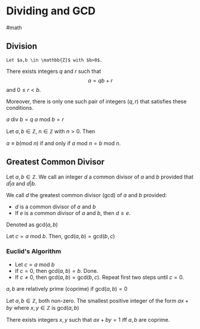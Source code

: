 # Dividing and GCD
#math 

## Division

	Let $a,b \in \mathbb{Z}$ with $b>0$.

There exists integers $q$ and $r$ such that $$a=qb+r$$
and $0 \leq r < b$.

Moreover, there is only one such pair of integers $(q,r)$ that satisfies these conditions.

$a \text{ div } b = q$
$a \text{ mod } b = r$



Let $a,b \in \mathbb{Z}$, $n \in \mathbb{Z}$ with $n>0$. Then

$a \equiv b (\text{mod }n)$ if and only if $a \text{ mod }n = b \text{ mod }n$.


## Greatest Common Divisor

Let $a,b \in \mathbb{Z}$. We call an integer $d$ a common divisor of $a$ and $b$ provided that $d|a$ and $d|b$.

We call $d$ the greatest common divisor (gcd) of $a$ and $b$ provided:
- $d$ is a common divisor of $a$ and $b$
- If $e$ is a common divisor of $a$ and $b$, then $d \geq e$.

Denoted as $\text{gcd}(a,b)$


Let $c= a \text{ mod }b$. Then, $\text{gcd}(a,b) = \text{gcd}(b,c)$

### Euclid's Algorithm

- Let $c = a \text{ mod }b$ 
- If $c = 0$, then $\text{gcd}(a,b) = b$. Done.
- If $c \neq 0$, then  $\text{gcd}(a,b) = \text{gcd}(b,c)$. Repeat first two steps until $c=0$. 

$a,b$ are relatively prime (coprime) if $\text{gcd}(a,b)=0$

Let $a,b \in \mathbb{Z}$, both non-zero. The smallest positive integer of the form $ax+by$ where $x,y \in \mathbb{Z}$ is $\text{gcd}(a,b)$ 

There exists integers $x,y$ such that $ax+by = 1$ iff $a,b$ are coprime. 


